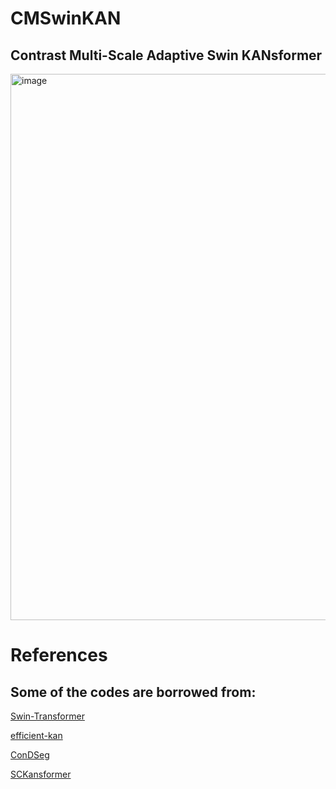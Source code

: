 # CMSwinKAN
## Contrast Multi-Scale Adaptive Swin KANsformer
<img width="874" alt="image" src="https://github.com/user-attachments/assets/55ebb92a-1504-4af2-a986-917c33a3c028" />


# References
## Some of the codes are borrowed from:

[Swin-Transformer](https://github.com/microsoft/Swin-Transformer)

[efficient-kan](https://github.com/Blealtan/efficient-kan)

[ConDSeg](https://github.com/Mengqi-Lei/ConDSeg)

[SCKansformer](https://github.com/JustlfC03/SCKansformer)

